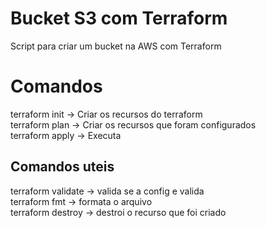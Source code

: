 # Bucket S3 com Terraform
Script para criar um bucket na AWS com Terraform

# Comandos
terraform init -> Criar os recursos do terraform<br>
terraform plan -> Criar os recursos que foram configurados<br>
terraform apply -> Executa

## Comandos uteis
terraform validate -> valida se a config e valida<br>
terraform fmt -> formata o arquivo<br>
terraform destroy -> destroi o recurso que foi criado
